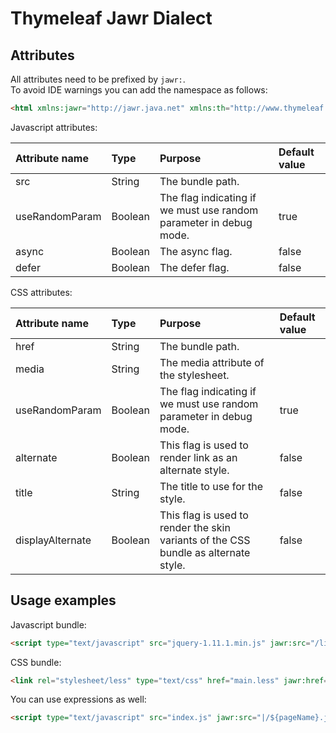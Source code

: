 Thymeleaf Jawr Dialect
======================

Attributes
----------

All attributes need to be prefixed by `jawr:`.<br />
To avoid IDE warnings you can add the namespace as follows:
```html
<html xmlns:jawr="http://jawr.java.net" xmlns:th="http://www.thymeleaf.org"></html>
```

Javascript attributes:

| Attribute name | Type    | Purpose                                                            | Default value |
| :------------- | :------ | :----------------------------------------------------------------- | :------------ |
| src            | String  | The bundle path.                                                   |               |
| useRandomParam | Boolean | The flag indicating if we must use random parameter in debug mode. | true          |
| async          | Boolean | The async flag.                                                    | false         |
| defer          | Boolean | The defer flag.                                                    | false         |

CSS attributes:

| Attribute name   | Type    | Purpose                                                                             | Default value |
| :--------------- | :------ | :---------------------------------------------------------------------------------- | :------------ |
| href             | String  | The bundle path.                                                                    |               |
| media            | String  | The media attribute of the stylesheet.                                              |               |
| useRandomParam   | Boolean | The flag indicating if we must use random parameter in debug mode.                  | true          |
| alternate        | Boolean | This flag is used to render link as an alternate style.                             | false         |
| title            | String  | The title to use for the style.                                                     | false         |
| displayAlternate | Boolean | This flag is used to render the skin variants of the CSS bundle as alternate style. | false         |

Usage examples
--------------

Javascript bundle:
```html
<script type="text/javascript" src="jquery-1.11.1.min.js" jawr:src="/lib.js"></script>
```

CSS bundle:
```html
<link rel="stylesheet/less" type="text/css" href="main.less" jawr:href="/all.css" />
```

You can use expressions as well:
```html
<script type="text/javascript" src="index.js" jawr:src="|/${pageName}.js|"></script>
```